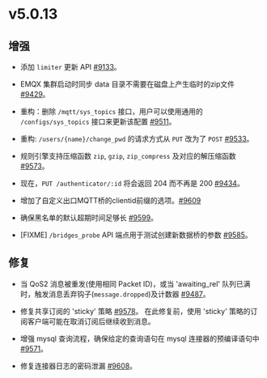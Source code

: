 # v5.0.13

## 增强

- 添加 `limiter` 更新 API [#9133](https://github.com/emqx/emqx/pull/9133)。

- EMQX 集群启动时同步 data 目录不需要在磁盘上产生临时的zip文件 [#9429](https://github.com/emqx/emqx/pull/9429)。

- 重构：删除 `/mqtt/sys_topics` 接口，用户可以使用通用的 `/configs/sys_topics` 接口来更新该配置 [#9511](https://github.com/emqx/emqx/pull/9511)。

- 重构:  `/users/{name}/change_pwd` 的请求方式从 `PUT` 改为了 `POST` [#9533](https://github.com/emqx/emqx/pull/9533)。

- 规则引擎支持压缩函数 `zip`, `gzip`, `zip_compress` 及对应的解压缩函数 [#9573](https://github.com/emqx/emqx/pull/9573)。

- 现在，`PUT /authenticator/:id` 将会返回 204 而不再是 200 [#9434](https://github.com/emqx/emqx/pull/9434/)。

- 增加了自定义出口MQTT桥的clientid前缀的选项。[#9609](https://github.com/emqx/emqx/pull/9609)

- 确保黑名单的默认超期时间足够长 [#9599](https://github.com/emqx/emqx/pull/9599/)。

- [FIXME] `/bridges_probe` API 端点用于测试创建新数据桥的参数 [#9585](https://github.com/emqx/emqx/pull/9585)。

## 修复

- 当 QoS2 消息被重发(使用相同 Packet ID)，或当 'awaiting_rel' 队列已满时，触发消息丢弃钩子(`message.dropped`)及计数器 [#9487](https://github.com/emqx/emqx/pull/9487)。

- 修复共享订阅的 'sticky' 策略 [#9578](https://github.com/emqx/emqx/pull/9578)。
  在此修复前，使用 'sticky' 策略的订阅客户端可能在取消订阅后继续收到消息。

- 增强 mysql 查询流程，确保给定的查询语句在 mysql 连接器的预编译语句中 [#9571](https://github.com/emqx/emqx/pull/9571)。

- 修复连接器日志的密码泄漏 [#9608](https://github.com/emqx/emqx/pull/9608)。
